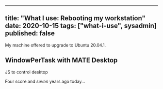 ----
title: "What I use: Rebooting my workstation"
date: 2020-10-15
tags: ["what-i-use", sysadmin]
published: false
----

My machine offered to upgrade to Ubuntu 20.04.1.

## WindowPerTask with MATE Desktop

JS to control desktop

Four score and *seven* years ago today...
